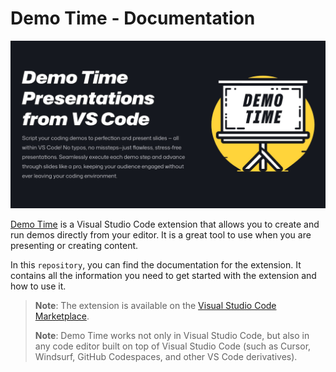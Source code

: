 # Demo Time - Documentation

![](./public/demo-time-og.png)

[Demo Time](https://marketplace.visualstudio.com/items?itemName=eliostruyf.vscode-demo-time) is a Visual Studio Code extension that allows you to create and run demos directly from your editor. It is a great tool to use when you are presenting or creating content.

In this `repository`, you can find the documentation for the extension. It contains all the information you need to get started with the extension and how to use it.

> **Note**: The extension is available on the [Visual Studio Code Marketplace](https://marketplace.visualstudio.com/items?itemName=eliostruyf.vscode-demo-time).
>
> **Note**: Demo Time works not only in Visual Studio Code, but also in any code editor built on top of Visual Studio Code (such as Cursor, Windsurf, GitHub Codespaces, and other VS Code derivatives).